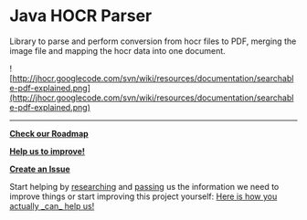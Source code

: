 # Java HOCR Parser #

Library to parse and perform conversion from hocr files to PDF, merging the image file and mapping the hocr data into one document.

![http://jhocr.googlecode.com/svn/wiki/resources/documentation/searchable-pdf-explained.png](http://jhocr.googlecode.com/svn/wiki/resources/documentation/searchable-pdf-explained.png)


---


**[Check our Roadmap](RoadMap.md)**

**[Help us to improve!](SupportUs.md)**

**[Create an Issue](https://code.google.com/p/jhocr/issues/list)**

Start helping by [researching](https://code.google.com/p/jhocr/source/checkout) and [passing](https://code.google.com/p/jhocr/issues/list) us the information we need to improve things or start improving this project yourself: [Here is how you actually \_can\_ help us!](SupportUs.md)